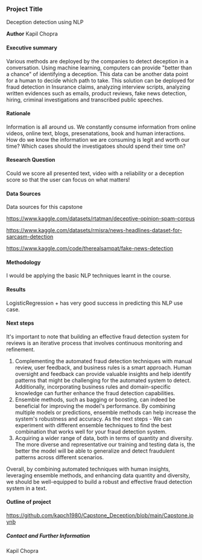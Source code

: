 ### Project Title
Deception detection using NLP

**Author**
Kapil Chopra

#### Executive summary
Various methods are deployed by the companies to detect deception in a conversation. Using machine learning, computers can provide "better than a chance" of identifying a deception. This data can be another data point for a human to decide which path to take. This solution can be deployed for fraud detection in Insurance claims, analyzing interview scripts, analyzing written evidences such as emails, product reviews, fake news detection, hiring, criminal investigations and transcribed public speeches.

#### Rationale
Information is all around us. We constantly consume information from online videos, online text, blogs, presenatations, book and human interactions. How do we know the information we are consuming is legit and worth our time? Which cases should the investigatoes should spend their time on? 

#### Research Question
Could we score all presented text, video with a reliability or a deception score so that the user can focus on what matters!

#### Data Sources
Data sources for this capstone 

https://www.kaggle.com/datasets/rtatman/deceptive-opinion-spam-corpus

https://www.kaggle.com/datasets/rmisra/news-headlines-dataset-for-sarcasm-detection

https://www.kaggle.com/code/therealsampat/fake-news-detection

#### Methodology
I would be applying the basic NLP techniques learnt in the course.

#### Results
LogisticRegression +  has very good success in predicting this NLP use case.

#### Next steps
It's important to note that building an effective fraud detection system for reviews is an iterative process that involves continuous monitoring and refinement. 
1. Complementing the automated fraud detection techniques with manual review, user feedback, and business rules is a smart approach. Human oversight and feedback can provide valuable insights and help identify patterns that might be challenging for the automated system to detect. Additionally, incorporating business rules and domain-specific knowledge can further enhance the fraud detection capabilities.
2. Ensemble methods, such as bagging or boosting, can indeed be beneficial for improving the model's performance. By combining multiple models or predictions, ensemble methods can help increase the system's robustness and accuracy. As the next steps - We can experiment with different ensemble techniques to find the best combination that works well for your fraud detection system.
3. Acquiring a wider range of data, both in terms of quantity and diversity. The more diverse and representative our training and testing data is, the better the model will be able to generalize and detect fraudulent patterns across different scenarios. 

Overall, by combining automated techniques with human insights, leveraging ensemble methods, and enhancing data quantity and diversity, we should be well-equipped to build a robust and effective fraud detection system in a text.

#### Outline of project
https://github.com/kapch1980/Capstone_Deception/blob/main/Capstone.ipynb

##### Contact and Further Information
Kapil Chopra
